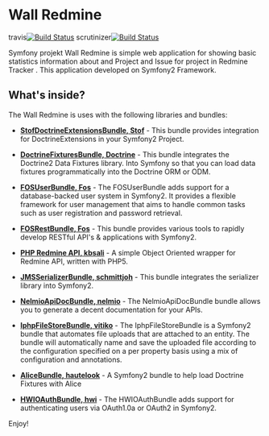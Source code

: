 Wall Redmine
========

travis[![Build Status](https://travis-ci.org/shubaivan/symfony.projekt.svg?branch=develop)](https://travis-ci.org/shubaivan/symfony.projekt)
scrutinizer[![Build Status](https://scrutinizer-ci.com/g/shubaivan/symfony.projekt/badges/build.png?b=develop)](https://scrutinizer-ci.com/g/shubaivan/symfony.projekt/build-status/develop)

Symfony projekt Wall Redmine is simple web application for showing basic statistics information about and Project and Issue for project in Redmine Tracker . This application developed on Symfony2 Framework.

What's inside?
--------------

The Wall Redmine is uses with the following libraries and bundles:



  * [**StofDoctrineExtensionsBundle, Stof**][2] - This bundle provides integration for DoctrineExtensions 
  in your Symfony2 Project.

  * [**DoctrineFixturesBundle, Doctrine**][3] - This bundle integrates the Doctrine2 Data Fixtures library. 
 Into Symfony so that you can load data fixtures programmatically into the Doctrine ORM or ODM.
 
  * [**FOSUserBundle, Fos**][4] - The FOSUserBundle adds support for a database-backed user system in Symfony2.
   It provides a flexible framework for user management that aims to handle common tasks such as user registration and password
    retrieval.

  * [**FOSRestBundle, Fos**][5] - This bundle provides various tools to rapidly develop RESTful API's & applications with Symfony2.

  * [**PHP Redmine API, kbsali**][6] - A simple Object Oriented wrapper for Redmine API, written with PHP5.
  
  * [**JMSSerializerBundle, schmittjoh**][7] - This bundle integrates the serializer library into Symfony2.
  
  * [**NelmioApiDocBundle, nelmio**][8] - The NelmioApiDocBundle bundle allows you to generate a decent documentation for your APIs.
  
  * [**IphpFileStoreBundle, vitiko**][9] - The IphpFileStoreBundle is a Symfony2 bundle that automates file uploads that are attached to an entity.
   The bundle will automatically name and save the uploaded file according to the configuration specified on a per property basis using a mix of configuration and annotations.
   
  * [**AliceBundle, hautelook**][10] - A Symfony2 bundle to help load Doctrine Fixtures with Alice
  
  * [**HWIOAuthBundle, hwi**][11] - The HWIOAuthBundle adds support for authenticating users via OAuth1.0a or OAuth2 in Symfony2.
  
Enjoy!


[2]:  https://github.com/stof/StofDoctrineExtensionsBundle
[3]:  https://github.com/doctrine/DoctrineFixturesBundle
[4]:  https://github.com/FriendsOfSymfony/FOSUserBundle
[5]:  https://github.com/FriendsOfSymfony/FOSRestBundle
[6]:  https://github.com/kbsali/php-redmine-api

[7]:  https://github.com/schmittjoh/JMSSerializerBundle
[8]:  https://github.com/nelmio/NelmioApiDocBundle
[9]:  https://github.com/vitiko/IphpFileStoreBundle
[10]: https://github.com/hautelook/AliceBundle
[11]: https://github.com/hwi/HWIOAuthBundle
